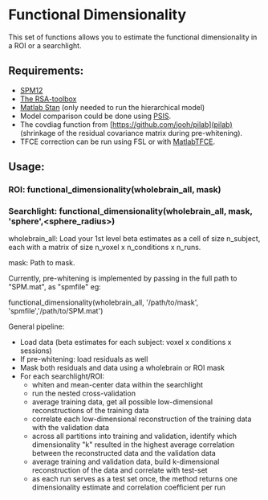 # Functional Dimensionality

This set of functions allows you to estimate the functional dimensionality in a ROI or a searchlight.

## Requirements:

- [SPM12](http://www.fil.ion.ucl.ac.uk/spm/software/spm12/)
- [The RSA-toolbox](https://www.mrc-cbu.cam.ac.uk/methods-and-resources/toolboxes/)
- [Matlab Stan](http://mc-stan.org/users/interfaces/matlab-stan) (only needed to run the hierarchical model)
- Model comparison could be done using [PSIS](https://github.com/avehtari/PSIS).
- The covdiag function from [https://github.com/jooh/pilab](pilab) (shrinkage of the residual covariance matrix during pre-whitening).
- TFCE correction can be run using FSL or with [MatlabTFCE](https://github.com/markallenthornton/MatlabTFCE).

## Usage:    
    
### ROI: functional_dimensionality(wholebrain_all, mask)

### Searchlight: functional_dimensionality(wholebrain_all, mask, 'sphere',<sphere_radius>)

wholebrain_all: Load your 1st level beta estimates as a cell of size n_subject, each with a matrix of size n_voxel x n_conditions x n_runs.

mask: Path to mask.
    
Currently, pre-whitening is implemented by passing in the full path to "SPM.mat", as "spmfile" eg:

functional_dimensionality(wholebrain_all, '/path/to/mask', 'spmfile','/path/to/SPM.mat')

General pipeline:
- Load data (beta estimates for each subject: voxel x conditions x sessions)
- If pre-whitening: load residuals as well
- Mask both residuals and data using a wholebrain or ROI mask
- For each searchlight/ROI:
  + whiten and mean-center data within the searchlight
  + run the nested cross-validation
  + average training data, get all possible low-dimensional reconstructions of the training data
  + correlate each low-dimensional reconstruction of the training data with the validation data
  + across all partitions into training and validation, identify which dimensionality "k" resulted in the highest average correlation between the reconstructed data and the validation data
  + average training and validation data, build k-dimensional reconstruction of the data and correlate with test-set
  + as each run serves as a test set once, the method returns one dimensionality estimate and correlation coefficient per run
